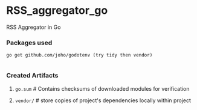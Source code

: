 # RSS_aggregator_go
RSS Aggregator in Go



### Packages used
```
go get github.com/joho/godotenv (try tidy then vendor)


```

### Created Artifacts 
1. `go.sum` # Contains checksums of downloaded modules for verification 

2. `vendor/`  # store copies of project's dependencies locally within project